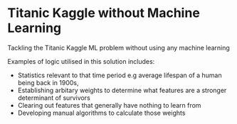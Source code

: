 # Titanic Kaggle without Machine Learning
Tackling the Titanic Kaggle ML problem without using any machine learning 

Examples of logic utilised in this solution includes:
- Statistics relevant to that time period e.g average lifespan of a human being back in 1900s,
- Establishing arbitary weights to determine what features are a stronger determinant of survivors
- Clearing out features that generally have nothing to learn from
- Developing manual algorithms to calculate those weights 

